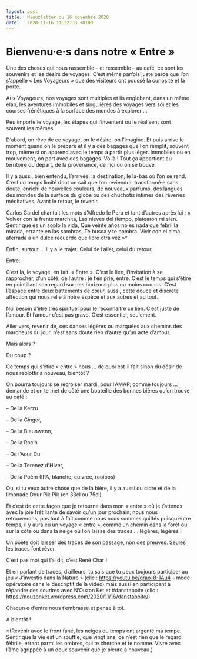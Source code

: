 ```yaml
---
layout: post
title:  Niouzletter du 16 novembre 2020
date:   2020-11-16 11:32:33 +0100
---
```

# Bienvenu·e·s dans notre « Entre »

Une des choses qui nous rassemble – et ressemble – au café, ce sont les souvenirs et les désirs de voyages. C’est même parfois juste parce que l’on s’appelle « Les Voyageurs » que des visiteurs ont poussé la curiosité et la porte.

Aux Voyageurs, nos voyages sont multiples et ils englobent, dans un même élan, les aventures immobiles et singulières des voyages vers soi et les courses frénétiques à la surface des mondes à explorer …

Peu importe le voyage, les étapes qui l’inventent ou le réalisent sont souvent les mêmes.

D’abord, on rêve de ce voyage, on le désire, on l’imagine. Et puis arrive le moment quand on le prépare et il y a des bagages que l’on remplit, souvent trop, même si on apprend avec le temps à partir plus léger. Immobiles ou en mouvement, on part avec des bagages. Voilà ! Tout ça appartient au territoire du départ, de la provenance, de l’ici où on se trouve.

Il y a aussi, bien entendu, l’arrivée, la destination, le là-bas où l’on se rend. C’est un temps limité dont on sait que l’on reviendra, transformé·e sans doute, enrichi de nouvelles couleurs, de nouveaux parfums, des langues des mondes de la surface du globe ou des chuchotis intimes des rêveries méditatives. Avant le retour, le revenir.

Carlos Gardel chantait les mots d’Alfredo le Pera et tant d’autres après lui : « Volver con la frente marchita, Las nieves del tiempo, platearon mi sien. Sentir que es un soplo la vida, Que veinte años no es nada que febril la mirada, errante en las sombras, Te busca y te nombra. Vivir con el alma aferrada a un dulce recuerdo que lloro otra vez »*

Enfin, surtout … il y a le trajet. Celui de l’aller, celui du retour.

Entre.

C’est là, le voyage, en fait. « Entre ». C’est le lien, l’invitation à se rapprocher, d’un côté, de l’autre : je t’en prie, entre. C’est le temps qui s’étire en pointillant son regard sur des horizons plus ou moins connus. C’est l’espace entre deux battements de cœur, aussi, cette douce et discrète affection qui nous relie à notre espèce et aux autres et au tout.

Nul besoin d’être très spirituel pour le reconnaitre ce lien. C’est juste de l’amour. Et l’amour c’est pas grave. C’est essentiel, seulement.

Aller vers, revenir de, ces danses légères ou marquées aux chemins des marcheurs du jour, n’est sans doute rien d’autre qu’un acte d’amour.

Mais alors ?

Du coup ?

Ce temps qui s’étire « entre » nous … de quoi est-il fait sinon du désir de nous reblottir à nouveau, bientôt ?

On pourra toujours se recroiser mardi, pour l’AMAP, comme toujours … demande et on te met de côté une bouteille des bonnes bières qu’on trouve au café :

– De la Kerzu

– De la Ginger,

– De la Bleunwenn,

– De la Roc’h

– De l’Aour Du

– De la Terenez d’Hiver,

– De la Poèm (IPA, blanche, cuivrée, rooibos)

Ou, si tu veux autre chose que de la bière, il y a aussi du cidre et de la limonade Dour Pik Pik (en 33cl ou 75cl).

Et c’est de cette façon que je retourne dans mon « entre » où je t’attends avec la joie frétillante de savoir qu’un jour prochain, nous nous retrouverons, pas tout à fait comme nous nous sommes quittés puisqu’entre temps, il y aura eu un voyage « entre », comme un chemin dans la forêt ou sur la côte ou dans la neige où l’on laisse des traces … légères, légères !

Un poète doit laisser des traces de son passage, non des preuves. Seules les traces font rêver.

C’est pas moi qui l’ai dit, c’est René Char !

Et en parlant de traces, d’ailleurs, tu sais que tu peux toujours participer au jeu « J’investis dans la Nature » (clic : https://youtu.be/qrao-8-1Au4 – mode opératoire dans le descriptif de la vidéo) mais aussi en participant à répandre des sourires avec N’Ouzon Ket et #danstaboite (clic : https://nouzonket.wordpress.com/2020/11/16/danstaboite/)

Chacun·e d’entre nous t’embrasse et pense à toi.

A bientôt !

*(Revenir avec le front fané, les neiges du temps ont argenté ma tempe. Sentir que la vie est un souffle, que vingt ans, ce n’est rien que le regard fébrile, errant parmi les ombres, qui te cherche et te nomme. Vivre avec l’âme agrippée à un doux souvenir que je pleure à nouveau.)